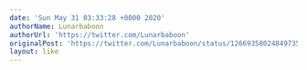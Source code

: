 ```yaml
---
date: 'Sun May 31 03:33:28 +0000 2020'
authorName: Lunarbaboon
authorUrl: 'https://twitter.com/Lunarbaboon'
originalPost: 'https://twitter.com/Lunarbaboon/status/1266935802484973568'
layout: like
---
```

